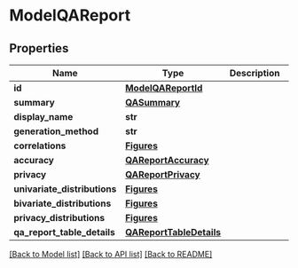 # ModelQAReport

## Properties
Name | Type | Description | Notes
------------ | ------------- | ------------- | -------------
**id** | [**ModelQAReportId**](ModelQAReportId.md) |  | [optional] 
**summary** | [**QASummary**](QASummary.md) |  | [optional] 
**display_name** | **str** |  | [optional] 
**generation_method** | **str** |  | [optional] 
**correlations** | [**Figures**](Figures.md) |  | [optional] 
**accuracy** | [**QAReportAccuracy**](QAReportAccuracy.md) |  | [optional] 
**privacy** | [**QAReportPrivacy**](QAReportPrivacy.md) |  | [optional] 
**univariate_distributions** | [**Figures**](Figures.md) |  | [optional] 
**bivariate_distributions** | [**Figures**](Figures.md) |  | [optional] 
**privacy_distributions** | [**Figures**](Figures.md) |  | [optional] 
**qa_report_table_details** | [**QAReportTableDetails**](QAReportTableDetails.md) |  | [optional] 

[[Back to Model list]](../README.md#documentation-for-models) [[Back to API list]](../README.md#documentation-for-api-endpoints) [[Back to README]](../README.md)


